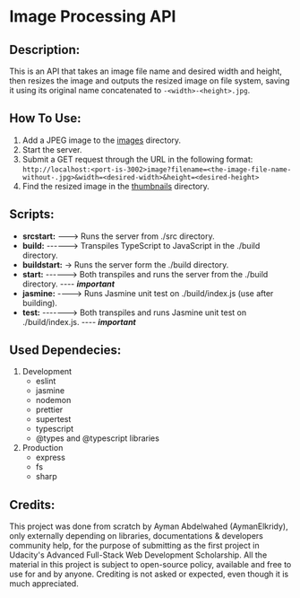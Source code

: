 # Image Processing API

## Description:
This is an API that takes an image file name and desired width and height, then resizes the image and outputs the resized image on file system, saving it using its original name concatenated to `-<width>-<height>.jpg`.

## How To Use:
1. Add a JPEG image to the [images](assets/images/) directory.
2. Start the server.
3. Submit a GET request through the URL in the following format:<br>
   `http://localhost:<port-is-3002>image?filename=<the-image-file-name-without-.jpg>&width=<desired-width>&height=<desired-height>`
4. Find the resized image in the [thumbnails](assets/images/thumbnails/) directory.

## Scripts:
- **srcstart:** ---> Runs the server from ./src directory.
- **build:** ------> Transpiles TypeScript to JavaScript in the ./build directory.
- **buildstart:** -> Runs the server form the ./build directory.
- **start:** ------> Both transpiles and runs the server from the ./build directory. ---- ***important***
- **jasmine:** ----> Runs Jasmine unit test on ./build/index.js (use after building).
- **test:** -------> Both transpiles and runs Jasmine unit test on ./build/index.js. ---- ***important***

## Used Dependecies:
1. Development
   - eslint
   - jasmine
   - nodemon
   - prettier
   - supertest
   - typescript
   - @types and @typescript libraries
2. Production
   - express
   - fs
   - sharp

## Credits:
This project was done from scratch by Ayman Abdelwahed (AymanElkridy), only externally depending on libraries, documentations & developers community help, for the purpose of submitting as the first project in Udacity's Advanced Full-Stack Web Development Scholarship.
All the material in this project is subject to open-source policy, available and free to use for and by anyone. Crediting is not asked or expected, even though it is much appreciated.
